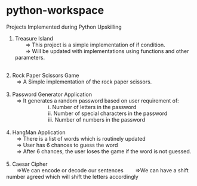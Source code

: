 # python-workspace
Projects Implemented during Python Upskilling 

1. Treasure Island<br>
   &emsp;&emsp;=> This project is a simple implementation of if condition. <br>
   &emsp;&emsp;=> Will be updated with implementations using functions and other parameters.<br>
<br>
2. Rock Paper Scissors Game<br>
   &emsp;&emsp;=> A Simple implementation of the rock paper scissors. <br>
<br>
3. Password Generator Application<br>
   &emsp;&emsp;=> It generates a random password based on user requirement of:<br>
&emsp;&emsp;&emsp;&emsp;&emsp;&emsp;&emsp;&emsp;i. Number of letters in the password <br>
&emsp;&emsp;&emsp;&emsp;&emsp;&emsp;&emsp;&emsp;ii. Number of special characters in the password<br>
&emsp;&emsp;&emsp;&emsp;&emsp;&emsp;&emsp;&emsp;iii. Number of numbers in the password<br>
<br>
4. HangMan Application<br>
   &emsp;&emsp;=> There is a list of words which is routinely updated<br>
   &emsp;&emsp;=> User has 6 chances to guess the word<br>
   &emsp;&emsp;=> After 6 chances, the user loses the game if the word is not guessed.<br>
<br>
5. Caesar Cipher<br>
   &emsp;&emsp;=>We can encode or decode our sentences
   &emsp;&emsp;=>We can have a shift number agreed which will shift the letters accordingly
<br>
